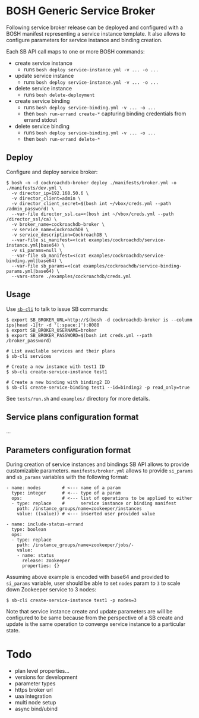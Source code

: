 # BOSH Generic Service Broker

Following service broker release can be deployed and configured with a BOSH manifest representing a service instance template. It also allows to configure parameters for service instance and binding creation.

Each SB API call maps to one or more BOSH commands:

- create service instance
  - runs `bosh deploy service-instance.yml -v ... -o ...`
- update service instance
  - runs `bosh deploy service-instance.yml -v ... -o ...`
- delete service instance
  - runs `bosh delete-deployment`
- create service binding
  - runs `bosh deploy service-binding.yml -v ... -o ...`
  - then `bosh run-errand create-*` capturing binding credentials from errand stdout
- delete service binding
  - runs `bosh deploy service-binding.yml -v ... -o ...`
  - then `bosh run-errand delete-*`

## Deploy

Configure and deploy service broker:

```
$ bosh -n -d cockroachdb-broker deploy ./manifests/broker.yml -o ./manifests/dev.yml \
  -v director_ip=192.168.50.6 \
  -v director_client=admin \
  -v director_client_secret=$(bosh int ~/vbox/creds.yml --path /admin_password) \
  --var-file director_ssl.ca=<(bosh int ~/vbox/creds.yml --path /director_ssl/ca) \
  -v broker_name=cockroachdb-broker \
  -v service_name=CockroachDB \
  -v service_description=CockroachDB \
  --var-file si_manifest=<(cat examples/cockroachdb/service-instance.yml|base64) \
  -v si_params=null \
  --var-file sb_manifest=<(cat examples/cockroachdb/service-binding.yml|base64) \
  --var-file sb_params=<(cat examples/cockroachdb/service-binding-params.yml|base64) \
  --vars-store ./examples/cockroachdb/creds.yml
```

## Usage

Use [`sb-cli`](https://github.com/cppforlife/sb-cli) to talk to issue SB commands:

```
$ export SB_BROKER_URL=http://$(bosh -d cockroachdb-broker is --column ips|head -1|tr -d '[:space:]'):8080
$ export SB_BROKER_USERNAME=broker
$ export SB_BROKER_PASSWORD=$(bosh int creds.yml --path /broker_password)

# List available services and their plans
$ sb-cli services

# Create a new instance with test1 ID
$ sb-cli create-service-instance test1

# Create a new binding with binding2 ID
$ sb-cli create-service-binding test1 --id=binding2 -p read_only=true
```

See `tests/run.sh` and `examples/` directory for more details.

## Service plans configuration format

...

## Parameters configuration format

During creation of service instances and bindings SB API allows to provide customizable parameters. `manifests/broker.yml` allows to provide `si_params` and `sb_params` variables with the following format:

```
- name: nodes        # <--- name of a param
  type: integer      # <--- type of a param
  ops:               # <--- list of operations to be applied to either
  - type: replace    #      service instance or binding manifest
    path: /instance_groups/name=zookeeper/instances
    value: ((value)) # <--- inserted user provided value

- name: include-status-errand
  type: boolean
  ops:
  - type: replace
    path: /instance_groups/name=zookeeper/jobs/-
    value:
    - name: status
      release: zookeeper
      properties: {}
```

Assuming above example is encoded with base64 and provided to `si_params` variable, user should be able to set `nodes` param to `3` to scale down Zookeeper service to 3 nodes:

```
$ sb-cli create-service-instance test1 -p nodes=3
```

Note that service instance create and update parameters are will be configured to be same because from the perspective of a SB create and update is the same operation to converge service instance to a particular state.

# Todo

- plan level properties...
- versions for development
- parameter types
- https broker url
- uaa integration
- multi node setup
- async bind/ubind
